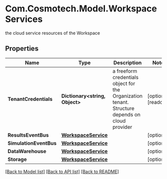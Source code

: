 # Com.Cosmotech.Model.WorkspaceServices
the cloud service resources of the Workspace

## Properties

Name | Type | Description | Notes
------------ | ------------- | ------------- | -------------
**TenantCredentials** | **Dictionary&lt;string, Object&gt;** | a freeform credentials object for the Organization tenant. Structure depends on cloud provider | [optional] [readonly] 
**ResultsEventBus** | [**WorkspaceService**](WorkspaceService.md) |  | [optional] 
**SimulationEventBus** | [**WorkspaceService**](WorkspaceService.md) |  | [optional] 
**DataWarehouse** | [**WorkspaceService**](WorkspaceService.md) |  | [optional] 
**Storage** | [**WorkspaceService**](WorkspaceService.md) |  | [optional] 

[[Back to Model list]](../README.md#documentation-for-models) [[Back to API list]](../README.md#documentation-for-api-endpoints) [[Back to README]](../README.md)

